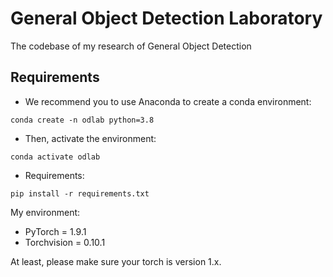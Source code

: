 # General Object Detection Laboratory
The codebase of my research of General Object Detection
## Requirements
- We recommend you to use Anaconda to create a conda environment:
```Shell
conda create -n odlab python=3.8
```

- Then, activate the environment:
```Shell
conda activate odlab
```

- Requirements:
```Shell
pip install -r requirements.txt 
```

My environment:
- PyTorch = 1.9.1
- Torchvision = 0.10.1

At least, please make sure your torch is version 1.x.

